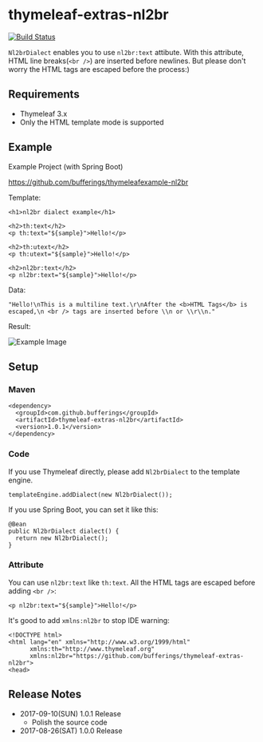 # thymeleaf-extras-nl2br

[![Build Status](https://travis-ci.org/bufferings/thymeleaf-extras-nl2br.svg?branch=master)](https://travis-ci.org/bufferings/thymeleaf-extras-nl2br)

`Nl2brDialect` enables you to use `nl2br:text` attibute. With this attribute, HTML line breaks(`<br />`) are inserted before newlines. But please don't worry the HTML tags are escaped before the process:)

## Requirements

* Thymeleaf 3.x
* Only the HTML template mode is supported

## Example

Example Project (with Spring Boot)

https://github.com/bufferings/thymeleafexample-nl2br

Template:

```
<h1>nl2br dialect example</h1>

<h2>th:text</h2>
<p th:text="${sample}">Hello!</p>

<h2>th:utext</h2>
<p th:utext="${sample}">Hello!</p>

<h2>nl2br:text</h2>
<p nl2br:text="${sample}">Hello!</p>
```

Data:

```
"Hello!\nThis is a multiline text.\r\nAfter the <b>HTML Tags</b> is escaped,\n <br /> tags are inserted before \\n or \\r\\n."
```

Result:

![Example Image](https://github.com/bufferings/thymeleaf-extras-nl2br/blob/master/doc/example.png)

## Setup

### Maven

```
<dependency>
  <groupId>com.github.bufferings</groupId>
  <artifactId>thymeleaf-extras-nl2br</artifactId>
  <version>1.0.1</version>
</dependency>
```

### Code

If you use Thymeleaf directly, please add `Nl2brDialect` to the template engine.

```
templateEngine.addDialect(new Nl2brDialect());
```

If you use Spring Boot, you can set it like this:

```
@Bean
public Nl2brDialect dialect() {
  return new Nl2brDialect();
}
```

### Attribute

You can use `nl2br:text` like `th:text`. All the HTML tags are escaped before adding `<br />`:

```
<p nl2br:text="${sample}">Hello!</p>
```

It's good to add `xmlns:nl2br` to stop IDE warning:

```
<!DOCTYPE html>
<html lang="en" xmlns="http://www.w3.org/1999/html"
      xmlns:th="http://www.thymeleaf.org"
      xmlns:nl2br="https://github.com/bufferings/thymeleaf-extras-nl2br">
<head>
```

## Release Notes

* 2017-09-10(SUN) 1.0.1 Release
  * Polish the source code
* 2017-08-26(SAT) 1.0.0 Release
